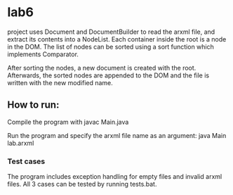 # lab6
project uses Document and DocumentBuilder to read the arxml file, and extract its contents into a NodeList. Each container inside the root is a node in the DOM. The list of nodes can be sorted using a sort function which implements Comparator.

After sorting the nodes, a new document is created with the root. Afterwards, the sorted nodes are appended to the DOM and the file is written with the new modified name.
## How to run:
Compile the program with javac Main.java

Run the program and specify the arxml file name as an argument: java Main lab.arxml

### Test cases
The program includes exception handling for empty files and invalid arxml files. All 3 cases can be tested by running tests.bat.
